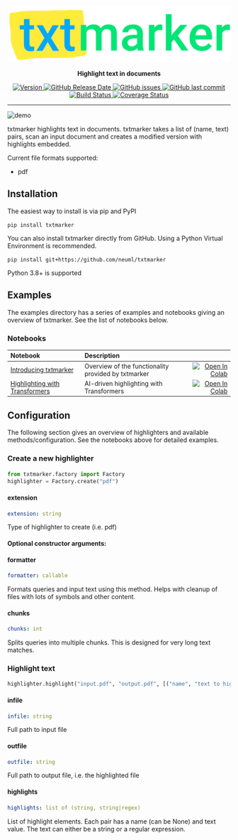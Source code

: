 <p align="center">
    <img src="https://raw.githubusercontent.com/neuml/txtmarker/master/logo.png"/>
</p>

<p align="center">
    <b>Highlight text in documents</b>
</p>

<p align="center">
    <a href="https://github.com/neuml/txtmarker/releases">
        <img src="https://img.shields.io/github/release/neuml/txtmarker.svg?style=flat&color=success" alt="Version"/>
    </a>
    <a href="https://github.com/neuml/txtmarker/releases">
        <img src="https://img.shields.io/github/release-date/neuml/txtmarker.svg?style=flat&color=blue" alt="GitHub Release Date"/>
    </a>
    <a href="https://github.com/neuml/txtmarker/issues">
        <img src="https://img.shields.io/github/issues/neuml/txtmarker.svg?style=flat&color=success" alt="GitHub issues"/>
    </a>
    <a href="https://github.com/neuml/txtmarker">
        <img src="https://img.shields.io/github/last-commit/neuml/txtmarker.svg?style=flat&color=blue" alt="GitHub last commit"/>
    </a>
    <a href="https://github.com/neuml/txtmarker/actions?query=workflow%3Abuild">
        <img src="https://github.com/neuml/txtmarker/workflows/build/badge.svg" alt="Build Status"/>
    </a>
    <a href="https://coveralls.io/github/neuml/txtmarker?branch=master">
        <img src="https://img.shields.io/coverallsCoverage/github/neuml/txtmarker" alt="Coverage Status">
    </a>
</p>

-------------------------------------------------------------------------------------------------------------------------------------------------------

![demo](https://raw.githubusercontent.com/neuml/txtmarker/master/demo.png)

txtmarker highlights text in documents. txtmarker takes a list of (name, text) pairs, scan an input document and creates a modified version with highlights embedded.

Current file formats supported:

- pdf

## Installation
The easiest way to install is via pip and PyPI

    pip install txtmarker

You can also install txtmarker directly from GitHub. Using a Python Virtual Environment is recommended.

    pip install git+https://github.com/neuml/txtmarker

Python 3.8+ is supported

## Examples

The examples directory has a series of examples and notebooks giving an overview of txtmarker. See the list of notebooks below.

### Notebooks

| Notebook     |      Description      |   |
|:----------|:-------------|------:|
| [Introducing txtmarker](https://github.com/neuml/txtmarker/blob/master/examples/01_Introducing_txtmarker.ipynb) | Overview of the functionality provided by txtmarker | [![Open In Colab](https://colab.research.google.com/assets/colab-badge.svg)](https://colab.research.google.com/github/neuml/txtmarker/blob/master/examples/01_Introducing_txtmarker.ipynb) |
| [Highlighting with Transformers](https://github.com/neuml/txtmarker/blob/master/examples/02_Highlighting_with_Transformers.ipynb) | AI-driven highlighting with Transformers | [![Open In Colab](https://colab.research.google.com/assets/colab-badge.svg)](https://colab.research.google.com/github/neuml/txtmarker/blob/master/examples/02_Highlighting_with_Transformers.ipynb) |


## Configuration

The following section gives an overview of highlighters and available methods/configuration. See the notebooks above for detailed examples.

### Create a new highlighter

```python
from txtmarker.factory import Factory
highlighter = Factory.create("pdf")
```

#### extension
```yaml
extension: string
```

Type of highlighter to create (i.e. pdf)

#### Optional constructor arguments:

#### formatter
```yaml
formatter: callable
```

Formats queries and input text using this method. Helps with cleanup of files with lots of symbols and other content.

#### chunks
```yaml
chunks: int
```

Splits queries into multiple chunks. This is designed for very long text matches.

### Highlight text

```python
highlighter.highlight("input.pdf", "output.pdf", [("name", "text to highlight")])
```

#### infile
```yaml
infile: string
```

Full path to input file

#### outfile
```yaml
outfile: string
```

Full path to output file, i.e. the highlighted file

#### highlights
```yaml
highlights: list of (string, string|regex)
```

List of highlight elements. Each pair has a name (can be None) and text value. The text can either be a string or a regular expression.
